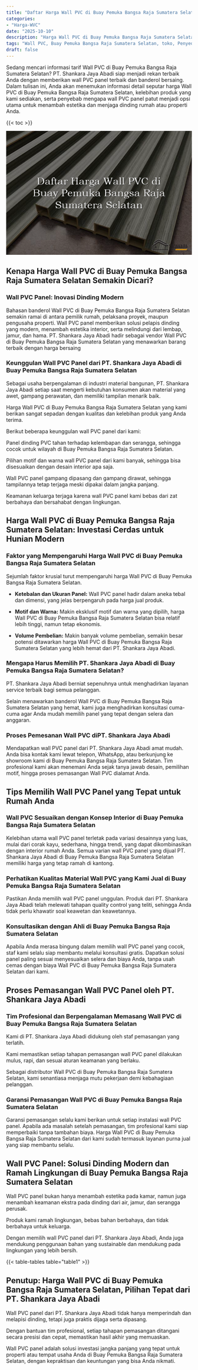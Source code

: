 ```yaml
---
title: "Daftar Harga Wall PVC di Buay Pemuka Bangsa Raja Sumatera Selatan"
categories: 
- "Harga-WVC"
date: "2025-10-10"
description: "Harga Wall PVC di Buay Pemuka Bangsa Raja Sumatera Selatan untuk rumah, office, dan toko. Material berkualitas, variasi motif, pilihan warna menarik, beserta jasa instalasi dikerjakan oleh teknisi profesional serta garansi resmi!|Layanan distribusi Wall PVC di Buay Pemuka Bangsa Raja Sumatera Selatan untuk kebutuhan hunian, perkantoran, maupun toko, beserta panel terbaik dan penempatan oleh tim ahli serta kepastian resmi.|Pilihan Wall PVC di Buay Pemuka Bangsa Raja Sumatera Selatan yang terbukti bagi tempat tinggal, kantor, serta ritel, dengan panel unggulan dan instalasi ditangani oleh tenaga ahli ahli serta garansi resmi.|Penjualan Wall PVC di Buay Pemuka Bangsa Raja Sumatera Selatan untuk tempat tinggal, office, dan ritel, beserta produk terbaik dan pemasangan ditangani oleh tim ahli, dilengkapi beserta kepastian resmi.}"
tags: "Wall PVC, Buay Pemuka Bangsa Raja Sumatera Selatan, toko, Penyedia, distributor"
draft: false
---
```


Sedang mencari informasi tarif Wall PVC di Buay Pemuka Bangsa Raja Sumatera Selatan? PT. Shankara Jaya Abadi siap menjadi rekan terbaik Anda dengan memberikan wall PVC panel terbaik dan banderol bersaing. Dalam tulisan ini, Anda akan menemukan informasi detail seputar harga Wall PVC di Buay Pemuka Bangsa Raja Sumatera Selatan, kelebihan produk yang kami sediakan, serta penyebab mengapa wall PVC panel patut menjadi opsi utama untuk menambah estetika dan menjaga dinding rumah atau properti Anda.

{{< toc >}}

![Daftar Harga Wall PVC di Buay Pemuka Bangsa Raja Sumatera Selatan](/images/Harga-WVC/Daftar-Harga-Wall-PVC-di-Buay-Pemuka-Bangsa-Raja-Sumatera-Selatan.png)


## Kenapa Harga Wall PVC di Buay Pemuka Bangsa Raja Sumatera Selatan Semakin Dicari?

### Wall PVC Panel: Inovasi Dinding Modern

Bahasan banderol Wall PVC di Buay Pemuka Bangsa Raja Sumatera Selatan semakin ramai di antara pemilik rumah, pelaksana proyek, maupun pengusaha properti. Wall PVC panel memberikan solusi pelapis dinding yang modern, menambah estetika interior, serta melindungi dari lembap, jamur, dan hama. PT. Shankara Jaya Abadi hadir sebagai vendor Wall PVC di Buay Pemuka Bangsa Raja Sumatera Selatan yang menawarkan barang terbaik dengan harga bersaing

### Keunggulan Wall PVC Panel dari PT. Shankara Jaya Abadi di Buay Pemuka Bangsa Raja Sumatera Selatan

Sebagai usaha berpengalaman di industri material bangunan, PT. Shankara Jaya Abadi setiap saat mengerti kebutuhan konsumen akan material yang awet, gampang perawatan, dan memiliki tampilan menarik baik.

Harga Wall PVC di Buay Pemuka Bangsa Raja Sumatera Selatan yang kami berikan sangat sepadan dengan kualitas dan kelebihan produk yang Anda terima.

Berikut beberapa keunggulan wall PVC panel dari kami:

Panel dinding PVC tahan terhadap kelembapan dan serangga, sehingga cocok untuk wilayah di Buay Pemuka Bangsa Raja Sumatera Selatan.

Pilihan motif dan warna wall PVC panel dari kami banyak, sehingga bisa disesuaikan dengan desain interior apa saja.

Wall PVC panel gampang dipasang dan gampang dirawat, sehingga tampilannya tetap terjaga meski dipakai dalam jangka panjang.

Keamanan keluarga terjaga karena wall PVC panel kami bebas dari zat berbahaya dan bersahabat dengan lingkungan.

## Harga Wall PVC di Buay Pemuka Bangsa Raja Sumatera Selatan: Investasi Cerdas untuk Hunian Modern

### Faktor yang Mempengaruhi Harga Wall PVC di Buay Pemuka Bangsa Raja Sumatera Selatan

Sejumlah faktor krusial turut mempengaruhi harga Wall PVC di Buay Pemuka Bangsa Raja Sumatera Selatan.

- **Ketebalan dan Ukuran Panel:** Wall PVC panel hadir dalam aneka tebal dan dimensi, yang jelas berpengaruh pada harga jual produk.

- **Motif dan Warna:** Makin eksklusif motif dan warna yang dipilih, harga Wall PVC di Buay Pemuka Bangsa Raja Sumatera Selatan bisa relatif lebih tinggi, namun tetap ekonomis.

- **Volume Pembelian:** Makin banyak volume pembelian, semakin besar potensi ditawarkan harga Wall PVC di Buay Pemuka Bangsa Raja Sumatera Selatan yang lebih hemat dari PT. Shankara Jaya Abadi.

### Mengapa Harus Memilih PT. Shankara Jaya Abadi di Buay Pemuka Bangsa Raja Sumatera Selatan?

PT. Shankara Jaya Abadi berniat sepenuhnya untuk menghadirkan layanan service terbaik bagi semua pelanggan.

Selain menawarkan banderol Wall PVC di Buay Pemuka Bangsa Raja Sumatera Selatan yang hemat, kami juga menghadirkan konsultasi cuma-cuma agar Anda mudah memilih panel yang tepat dengan selera dan anggaran.

### Proses Pemesanan Wall PVC diPT. Shankara Jaya Abadi

Mendapatkan wall PVC panel dari PT. Shankara Jaya Abadi amat mudah. Anda bisa kontak kami lewat telepon, WhatsApp, atau berkunjung ke showroom kami di Buay Pemuka Bangsa Raja Sumatera Selatan. Tim profesional kami akan menemani Anda sejak tanya jawab desain, pemilihan motif, hingga proses pemasangan Wall PVC dialamat Anda.

## Tips Memilih Wall PVC Panel yang Tepat untuk Rumah Anda

### Wall PVC Sesuaikan dengan Konsep Interior di Buay Pemuka Bangsa Raja Sumatera Selatan

Kelebihan utama wall PVC panel terletak pada variasi desainnya yang luas, mulai dari corak kayu, sederhana, hingga trendi, yang dapat dikombinasikan dengan interior rumah Anda. Semua varian wall PVC panel yang dijual PT. Shankara Jaya Abadi di Buay Pemuka Bangsa Raja Sumatera Selatan memiliki harga yang tetap ramah di kantong.

### Perhatikan Kualitas Material Wall PVC yang Kami Jual di Buay Pemuka Bangsa Raja Sumatera Selatan

Pastikan Anda memilih wall PVC panel unggulan. Produk dari PT. Shankara Jaya Abadi telah melewati tahapan quality control yang teliti, sehingga Anda tidak perlu khawatir soal keawetan dan keawetannya.

### Konsultasikan dengan Ahli di Buay Pemuka Bangsa Raja Sumatera Selatan

Apabila Anda merasa bingung dalam memilih wall PVC panel yang cocok, staf kami selalu siap membantu melalui konsultasi gratis. Dapatkan solusi panel paling sesuai menyesuaikan selera dan biaya Anda, tanpa usah cemas dengan biaya Wall PVC di Buay Pemuka Bangsa Raja Sumatera Selatan dari kami.

## Proses Pemasangan Wall PVC Panel oleh PT. Shankara Jaya Abadi

### Tim Profesional dan Berpengalaman Memasang Wall PVC di Buay Pemuka Bangsa Raja Sumatera Selatan

Kami di PT. Shankara Jaya Abadi didukung oleh staf pemasangan yang terlatih.

Kami memastikan setiap tahapan pemasangan wall PVC panel dilakukan mulus, rapi, dan sesuai aturan keamanan yang berlaku.

Sebagai distributor Wall PVC di Buay Pemuka Bangsa Raja Sumatera Selatan, kami senantiasa menjaga mutu pekerjaan demi kebahagiaan pelanggan.

### Garansi Pemasangan Wall PVC di Buay Pemuka Bangsa Raja Sumatera Selatan

Garansi pemasangan selalu kami berikan untuk setiap instalasi wall PVC panel. Apabila ada masalah setelah pemasangan, tim profesional kami siap memperbaiki tanpa tambahan biaya. Harga Wall PVC di Buay Pemuka Bangsa Raja Sumatera Selatan dari kami sudah termasuk layanan purna jual yang siap membantu selalu.

## Wall PVC Panel: Solusi Dinding Modern dan Ramah Lingkungan di Buay Pemuka Bangsa Raja Sumatera Selatan

Wall PVC panel bukan hanya menambah estetika pada kamar, namun juga menambah keamanan ekstra pada dinding dari air, jamur, dan serangga perusak.

Produk kami ramah lingkungan, bebas bahan berbahaya, dan tidak berbahaya untuk keluarga.

Dengan memilih wall PVC panel dari PT. Shankara Jaya Abadi, Anda juga mendukung penggunaan bahan yang sustainable dan mendukung pada lingkungan yang lebih bersih.

{{< table-tables table="table1" >}}

## Penutup: Harga Wall PVC di Buay Pemuka Bangsa Raja Sumatera Selatan, Pilihan Tepat dari PT. Shankara Jaya Abadi

Wall PVC panel dari PT. Shankara Jaya Abadi tidak hanya memperindah dan melapisi dinding, tetapi juga praktis dijaga serta dipasang.

Dengan bantuan tim profesional, setiap tahapan pemasangan ditangani secara presisi dan cepat, memastikan hasil akhir yang memuaskan.

Wall PVC panel adalah solusi investasi jangka panjang yang tepat untuk properti atau tempat usaha Anda di Buay Pemuka Bangsa Raja Sumatera Selatan, dengan kepraktisan dan keuntungan yang bisa Anda nikmati.